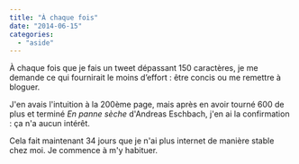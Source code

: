 ```yaml
---
title: "À chaque fois"
date: "2014-06-15"
categories: 
  - "aside"
---
```


À chaque fois que je fais un tweet dépassant 150 caractères, je me demande ce qui fournirait le moins d’effort : être concis ou me remettre à bloguer.

J'en avais l'intuition à la 200ème page, mais après en avoir tourné 600 de plus et terminé _En panne sèche_ d'Andreas Eschbach, j'en ai la confirmation : ça n'a aucun intérêt.

Cela fait maintenant 34 jours que je n'ai plus internet de manière stable chez moi. Je commence à m'y habituer.
